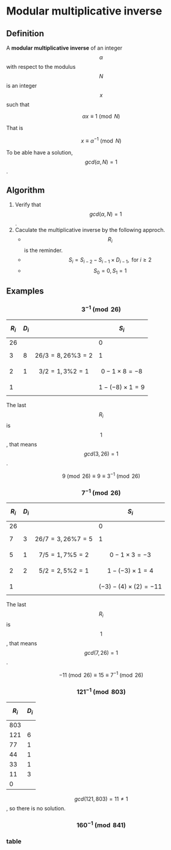 # Modular multiplicative inverse

## Definition

A **modular multiplicative inverse** of an integer $$\alpha$$ with respect to the modulus $$N$$ is an integer $$x$$ such that

$$
\alpha x \equiv 1 \pmod{N}
$$

That is

$$
x\equiv \alpha^{-1}\pmod{N}
$$

To be able have a solution, $$gcd(\alpha,N)=1$$.

## Algorithm

1. Verify that $$gcd(\alpha,N)=1$$.
2. Caculate the multiplicative inverse by the following approch.
   * $$R_i$$is the reminder.
   * $$S_i=S_{i-2}-S_{i-1}\times D_{i-1}, \text{ for }i\geq2$$
   * $$S_0=0,S_1=1$$

## Examples

### $$3^{-1}\pmod{26}$$

| $$R_i$$ | $$D_i$$ |  | $$S_i$$ |
| :--- | :--- | :--- | :--- |
| 26 |  |  | 0 |
| 3 | 8 | $$26/3=8,26\%3=2$$ | 1 |
| 2 | 1 | $$3/2=1,3\%2=1$$ | $$0-1\times8=-8$$ |
| 1 |  |  | $$1-(-8)\times 1=9$$ |

The last $$R_i$$is $$1$$, that means $$gcd(3,26)=1$$.

$$9\pmod{26}\equiv 9\equiv 3^{-1}\pmod{26}$$

### $$7^{-1}\pmod{26}$$

| $$R_i$$ | $$D_i$$ |  | $$S_i$$ |
| :--- | :--- | :--- | :--- |
| 26 |  |  | 0 |
| 7 | 3 | $$26/7=3,26\%7=5$$ | 1 |
| 5 | 1 | $$7/5=1,7\%5=2$$ | $$0-1\times3=-3$$ |
| 2 | 2 | $$5/2=2,5\%2=1$$ | $$1-(-3)\times 1=4$$ |
| 1 |  |  | $$(-3)-(4)\times(2)=-11$$ |

The last $$R_i$$is $$1$$, that means $$gcd(7,26)=1$$.

$$-11\pmod{26}\equiv15\equiv7^{-1}\pmod{26}$$

### $${121}^{-1}\pmod{803}$$

| $$R_i$$ | $$D_i$$ |
| :--- | :--- |
| 803 |  |
| 121 | 6 |
| 77 | 1 |
| 44 | 1 |
| 33 | 1 |
| 11 | 3 |
| 0 |  |

$$gcd(121,803)=11\neq1$$, so there is no solution.

### $${160}^{-1}\pmod{841}$$

### table

